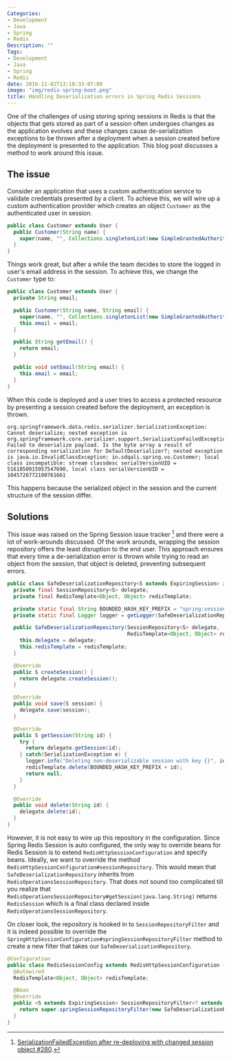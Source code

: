 ```yaml
---
Categories:
- Development
- Java
- Spring
- Redis
Description: ""
Tags:
- Development
- Java
- Spring
- Redis
date: 2016-11-02T13:10:33-07:00
image: "img/redis-spring-boot.png"
title: Handling Deserialization errors in Spring Redis Sessions
---
```

One of the challenges of using storing spring sessions in Redis is that the objects that gets stored as part of a session often undergoes changes as the application evolves and these changes cause de-serialization exceptions to be thrown after a deployment when a session created before the deployment is presented to the application. This blog post discusses a method to work around this issue.

<!--more-->

## The issue
Consider an application that uses a custom authentication service to validate credentials presented by a client. To achieve this, we will wire up a custom authentication provider which creates an object `Customer` as the authenticated user in session.
```java
public class Customer extends User {
  public Customer(String name) {
    super(name, "", Collections.singletonList(new SimpleGrantedAuthority("USER")));
  }
}
```
Things work great, but after a while the team decides to store the logged in user's email address in the session. To achieve this, we change the `Customer` type to:
```java
public class Customer extends User {
  private String email;

  public Customer(String name, String email) {
    super(name, "", Collections.singletonList(new SimpleGrantedAuthority("USER")));
    this.email = email;
  }

  public String getEmail() {
    return email;
  }

  public void setEmail(String email) {
    this.email = email;
  }
}
```
When this code is deployed and a user tries to access a protected resource by presenting a session created before the deployment, an exception is thrown.
```
org.springframework.data.redis.serializer.SerializationException: Cannot deserialize; nested exception is org.springframework.core.serializer.support.SerializationFailedException: Failed to deserialize payload. Is the byte array a result of corresponding serialization for DefaultDeserializer?; nested exception is java.io.InvalidClassException: in.sdqali.spring.vo.Customer; local class incompatible: stream classdesc serialVersionUID = 5161850915957547690, local class serialVersionUID = 1045726772100761661
```
This happens because the serialized object in the session and the current structure of the session differ.

## Solutions
This issue was raised on the Spring Session issue tracker [^1] and there were a lot of work-arounds discussed. Of the work arounds, wrapping the session repository offers the least disruption to the end user.
This approach ensures that every time a de-serialization error is thrown while trying to read an object from the session, that object is deleted, preventing subsequent errors.

```java
public class SafeDeserializationRepository<S extends ExpiringSession> implements SessionRepository<S> {
  private final SessionRepository<S> delegate;
  private final RedisTemplate<Object, Object> redisTemplate;

  private static final String BOUNDED_HASH_KEY_PREFIX = "spring:session:sessions:";
  private static final Logger logger = getLogger(SafeDeserializationRepository.class);

  public SafeDeserializationRepository(SessionRepository<S> delegate,
                                       RedisTemplate<Object, Object> redisTemplate) {
    this.delegate = delegate;
    this.redisTemplate = redisTemplate;
  }

  @Override
  public S createSession() {
    return delegate.createSession();
  }

  @Override
  public void save(S session) {
    delegate.save(session);
  }

  @Override
  public S getSession(String id) {
    try {
      return delegate.getSession(id);
    } catch(SerializationException e) {
      logger.info("Deleting non-deserializable session with key {}", id);
      redisTemplate.delete(BOUNDED_HASH_KEY_PREFIX + id);
      return null;
    }
  }

  @Override
  public void delete(String id) {
    delegate.delete(id);
  }
}
```

However, it is not easy to wire up this repository in the configuration. Since Spring Redis Session is auto configured, the only way to override beans for Redis Session is to extend `RedisHttpSessionConfiguration` and specify beans. Ideally, we want to override the method `RedisHttpSessionConfiguration#sessionRepository`. This would mean that `SafeDeserializationRepository` inherits from `RedisOperationsSessionRepository`. That does not sound too complicated till you realize that `RedisOperationsSessionRepository#getSession(java.lang.String)` returns `RedisSession` which is a final class declared inside `RedisOperationsSessionRepository`.

On closer look, the repository is hooked in to `SessionRepositoryFilter` and it is indeed possible to override the `SpringHttpSessionConfiguration#springSessionRepositoryFilter` method to create a new filter that takes our `SafeDeserializationRepository`.

```java
@Configuration
public class RedisSessionConfig extends RedisHttpSessionConfiguration {
  @Autowired
  RedisTemplate<Object, Object> redisTemplate;

  @Bean
  @Override
  public <S extends ExpiringSession> SessionRepositoryFilter<? extends ExpiringSession> springSessionRepositoryFilter(SessionRepository<S> sessionRepository) {
    return super.springSessionRepositoryFilter(new SafeDeserializationRepository<>(sessionRepository, redisTemplate));
  }
}
```


[^1]: [SerializationFailedException after re-deploying with changed session object #280](https://github.com/spring-projects/spring-session/issues/280).
